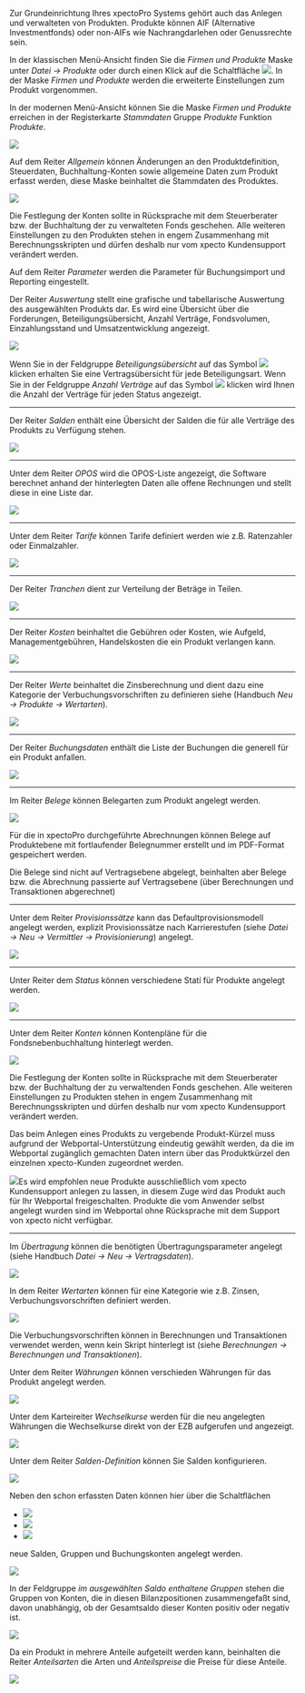 Zur Grundeinrichtung Ihres xpectoPro Systems gehört auch das Anlegen und verwalteten von Produkten. Produkte können  AIF (Alternative Investmentfonds) oder non-AIFs wie Nachrangdarlehen oder Genussrechte sein. 

In der klassischen Menü-Ansicht finden Sie die *Firmen und Produkte* Maske  unter *Datei → Produkte* oder durch einen Klick auf die Schaltfläche ![](http://xpecto.github.io/docs/img/img_1461577656123.png). 
In der Maske *Firmen und Produkte* werden die erweiterte Einstellungen zum Produkt vorgenommen.

In der modernen Menü-Ansicht können Sie die Maske *Firmen und Produkte* erreichen in der Registerkarte *Stammdaten* Gruppe *Produkte* Funktion *Produkte*.

![](http://xpecto.github.io/docs/img/img_1461577830927.png)

Auf dem Reiter *Allgemein* können Änderungen an den Produktdefinition, Steuerdaten, Buchhaltung-Konten sowie allgemeine Daten zum Produkt erfasst werden, diese Maske beinhaltet die Stammdaten des Produktes.

![](http://xpecto.github.io/docs/img/img_1461578413277.png)

Die Festlegung der Konten sollte in Rücksprache mit dem Steuerberater bzw. der Buchhaltung der zu verwalteten Fonds geschehen. Alle weiteren Einstellungen zu den Produkten stehen in engem Zusammenhang mit Berechnungsskripten und dürfen deshalb nur vom xpecto Kundensupport verändert werden. 

Auf dem Reiter *Parameter* werden die Parameter für Buchungsimport und Reporting eingestellt.

Der Reiter *Auswertung* stellt eine grafische und tabellarische Auswertung des ausgewählten Produkts dar. Es wird eine Übersicht über die Forderungen, Beteiligungsübersicht, Anzahl Verträge, Fondsvolumen, Einzahlungsstand und Umsatzentwicklung angezeigt.

![](http://xpecto.github.io/docs/img/img_1461578732123.png)

Wenn Sie in der Feldgruppe  *Beteiligungsübersicht* auf das Symbol ![](http://xpecto.github.io/docs/img/img_1461578499376.png)  klicken erhalten Sie eine Vertragsübersicht für jede Beteiligungsart.
Wenn Sie in der Feldgruppe *Anzahl Verträge* auf das Symbol  ![](http://xpecto.github.io/docs/img/img_1461578510912.png) klicken wird Ihnen die Anzahl der Verträge für jeden Status angezeigt.


----------


Der Reiter *Salden* enthält eine Übersicht der Salden die für alle Verträge des Produkts zu Verfügung stehen. 

![](http://xpecto.github.io/docs/xpecto/Datei/Produkte/Menue_Salden.png)


----------


Unter dem Reiter *OPOS* wird die OPOS-Liste angezeigt, die Software berechnet anhand der hinterlegten Daten alle offene Rechnungen und stellt diese in eine Liste dar. 

![](http://xpecto.github.io/docs/xpecto/Datei/Produkte/Menue_opos.png)


----------


Unter dem Reiter *Tarife* können Tarife definiert werden wie z.B. Ratenzahler oder Einmalzahler.

![](http://xpecto.github.io/docs/xpecto/Datei/Produkte/Menue_Tarife.png)


----------


Der Reiter *Tranchen* dient zur Verteilung der Beträge in Teilen.

![](http://xpecto.github.io/docs/xpecto/Datei/Produkte/Menue_Tranchen.png)


----------


Der Reiter *Kosten* beinhaltet die Gebühren oder Kosten, wie Aufgeld, Managementgebühren, Handelskosten die ein Produkt verlangen kann. 

![](http://xpecto.github.io/docs/xpecto/Datei/Produkte/Menue_Kosten.png)


----------


Der Reiter *Werte* beinhaltet die Zinsberechnung und dient dazu eine Kategorie der Verbuchungsvorschriften zu definieren siehe (Handbuch *Neu → Produkte → Wertarten*).

![](http://xpecto.github.io/docs/xpecto/Datei/Produkte/Menue_Wertarten.png)


----------


Der Reiter *Buchungsdaten* enthält die Liste der Buchungen die generell für ein Produkt anfallen. 

![](http://xpecto.github.io/docs/xpecto/Datei/Produkte/Menue_Buchungsdaten.png)


----------


Im Reiter *Belege* können Belegarten zum Produkt angelegt werden. 

![](http://xpecto.github.io/docs/xpecto/Datei/Produkte/Menue_Belege.png)

Für die in xpectoPro durchgeführte Abrechnungen können Belege auf Produktebene mit fortlaufender Belegnummer erstellt und im PDF-Format gespeichert werden. 

Die Belege sind nicht auf Vertragsebene abgelegt, beinhalten aber Belege bzw. die Abrechnung passierte auf Vertragsebene (über Berechnungen und Transaktionen abgerechnet)


----------


Unter dem Reiter *Provisionssätze* kann das Defaultprovisionsmodell angelegt werden, explizit Provisionssätze nach Karrierestufen (siehe *Datei → Neu → Vermittler → Provisionierung*) angelegt.

![](http://xpecto.github.io/docs/xpecto/Datei/Produkte/Menue_Provisionssaetze.png)


----------


Unter Reiter dem *Status* können verschiedene Statí für Produkte angelegt werden.

![](http://xpecto.github.io/docs/xpecto/Datei/Produkte/Menue_Status.png)


----------


Unter dem Reiter *Konten* können Kontenpläne für die Fondsnebenbuchhaltung hinterlegt werden. 

![](http://xpecto.github.io/docs/xpecto/Datei/Produkte/Menue_Konten.png)

Die Festlegung der Konten sollte in Rücksprache mit dem Steuerberater bzw. der Buchhaltung der zu verwaltenden Fonds geschehen. 
Alle weiteren Einstellungen zu Produkten stehen in engem Zusammenhang mit Berechnungsskripten und dürfen deshalb nur vom xpecto Kundensupport verändert werden. 

Das beim Anlegen eines Produkts zu vergebende Produkt-Kürzel muss aufgrund der Webportal-Unterstützung eindeutig gewählt werden, da die im Webportal zugänglich gemachten Daten intern über das Produktkürzel den einzelnen xpecto-Kunden zugeordnet werden. 

![](http://xpecto.github.io/docs/xpecto/Grafiken/gr_gluehbirne.jpg)Es wird empfohlen neue Produkte ausschließlich vom xpecto Kundensupport anlegen zu lassen, in diesem Zuge wird das Produkt auch für Ihr Webportal freigeschalten. Produkte die vom Anwender selbst angelegt wurden sind im Webportal ohne Rücksprache mit dem Support von xpecto nicht verfügbar.


----------


Im *Übertragung* können die benötigten Übertragungsparameter angelegt (siehe Handbuch *Datei  → Neu  → Vertragsdaten*).

![](http://xpecto.github.io/docs/xpecto/Datei/Produkte/Menue_Uebertragung.png)

In dem Reiter *Wertarten* können für eine Kategorie wie z.B. Zinsen, Verbuchungsvorschriften definiert werden. 

![](http://xpecto.github.io/docs/xpecto/Datei/Produkte/Menue_Wertarten.png)

Die Verbuchungsvorschriften können in Berechnungen und Transaktionen verwendet werden, wenn kein Skript hinterlegt ist (siehe *Berechnungen → Berechnungen und Transaktionen*).

Unter dem Reiter *Währungen* können verschieden Währungen für das Produkt angelegt werden.

![](http://xpecto.github.io/docs/xpecto/Datei/Produkte/Menue_Waehrungen.png)

Unter dem Karteireiter *Wechselkurse* werden für die neu angelegten Währungen die Wechselkurse direkt von der EZB aufgerufen und angezeigt.

![](http://xpecto.github.io/docs/xpecto/Datei/Produkte/Menue_Wechselkurse.png)

Unter dem Reiter *Salden-Definition* können Sie Salden konfigurieren. 

![](http://xpecto.github.io/docs/xpecto/Datei/Produkte/Menue_Salden.png)

Neben den schon erfassten Daten können hier über die Schaltflächen 

 - ![](http://xpecto.github.io/docs/img/img_1461582240266.png)
 - ![](http://xpecto.github.io/docs/img/img_1461581915169.png)
 - ![](http://xpecto.github.io/docs/img/img_1461581940776.png) 
 
neue Salden, Gruppen und Buchungskonten angelegt werden.

![](http://xpecto.github.io/docs/img/img_1461581709647.png)

In der Feldgruppe *im ausgewählten Saldo enthaltene Gruppen* stehen die Gruppen von Konten, die in diesen Bilanzpositionen zusammengefaßt sind, davon unabhängig, ob der Gesamtsaldo dieser Konten positiv oder negativ ist.

![](http://xpecto.github.io/docs/img/img_1461581862253.png)

Da ein Produkt  in mehrere Anteile aufgeteilt werden kann, beinhalten die Reiter *Anteilsarten* die Arten und *Anteilspreise* die Preise für diese Anteile.

![](http://xpecto.github.io/docs/xpecto/Datei/Produkte/Anteilsarten_Anteilspreise.png)
